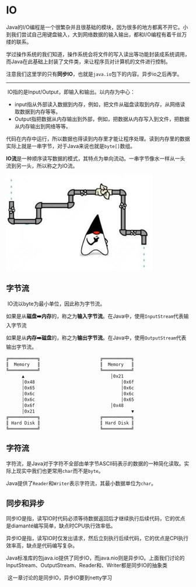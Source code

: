 # IO

​	Java的I/O编程是一个很繁杂并且很基础的模块，因为很多的地方都离不开它。小到我们尝试自己用键盘输入，大到网络数据的输入输出，都和I/O编程有着千丝万缕的联系。

​        学过操作系统的我们知道，操作系统会将文件的写入读出等功能封装成系统调用，而Java在此基础上封装了文件类，来让程序员对计算机的文件进行控制。

​	注意我们这里学的只有**同步IO**，也就是`java.io`包下的内容。异步io之后再学。

---

​	IO指的是Input/Output，即输入和输出。以内存为中心：

- input指从外部读入数据到内存，例如，把文件从磁盘读取到内存，从网络读取数据到内存等等。
- Output指把数据从内存输出到外部，例如，把数据从内存写入到文件，把数据从内存输出到网络等等。



​	代码在内存中运行，所以数据也得读到内存里才能让程序处理。读到内存里的数据实际上就是一串字节，对于Java来说也就是`byte[]`数组。

​	**IO流**是一种顺序读写数据的模式，其特点为单向流动。一串字节像水一样从一头流到另一头，所以称之为IO流。

<img src="assets/image-20241206194032054.png" alt="image-20241206194032054" style="zoom:50%;" />





## 字节流

​	IO流以byte为最小单位，因此称为字节流。

​	如果是从**磁盘➡️内存**的，称之为**输入字节流**。在Java中，使用`InputStream`代表输入字节流

​	如果是从**内存➡️磁盘**的，称之为**输出字节流**。在Java中，使用`OutputStream`代表输出字节流。

```
╔═══════════╗						╔═══════════╗
║  Memory   ║						║  Memory   ║
╚═══════════╝						╚═══════════╝
      ▲            						│0x21
      │0x48     							│0x6f
      │0x65      							│0x6c
      │0x6c      							│0x6c
      │0x6c   								│0x65
      │0x6f       						│0x48
      │0x21 									▼
╔═══════════╗						╔═══════════╗
║ Hard Disk ║						║ Hard Disk ║
╚═══════════╝						╚═══════════╝
```





## 字符流

​	字符流，是Java对于字符不全部由单字节ASCII码表示的数据的一种简化读取。实际上现实中我们也更常用`char`而不是`byte`。

​	Java提供了`Reader`和`Writer`表示字符流，其最小数据单位为`char`。







## 同步和异步

​	同步IO是指，读写IO时代码必须等待数据返回后才继续执行后续代码，它的优点是diamanté编写简单，缺点时CPU执行效率低。

​	异步IO是指，读写IO时仅发出请求，然后立刻执行后续代码，它的优点是CPI执行效率高，缺点是代码编写复杂。

​	Java标准库的包java.io提供了同步IO，而java.nio则是异步IO。上面我们讨论的InputStream、OutputStream、Reader和、Writer都是同步IO的抽象类

​	这一章讨论的是同步IO，异步IO要到netty学习



















